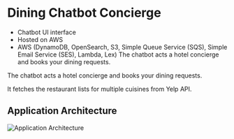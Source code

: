 # Dining Chatbot Concierge

- Chatbot UI interface
- Hosted on AWS
- AWS (DynamoDB, OpenSearch, S3, Simple Queue Service (SQS), Simple Email Service (SES), Lambda, Lex) The chatbot acts a hotel concierge and books your dining requests.

The chatbot acts a hotel concierge and books your dining requests.

It fetches the restaurant lists for multiple cuisines from Yelp API.

## Application Architecture
![Application Architecture](./arch.png)